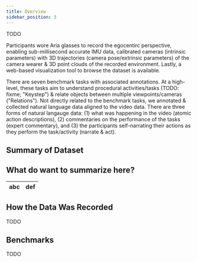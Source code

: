 ```yaml
---
title: Overview
sidebar_position: 3
---
```


TODO

Participants wore Aria glasses to record the egocentirc perspective, enabling
sub-millisecond accurate IMU data, calibrated cameras (intrinsic parameters)
with 3D trajectories (camera pose/extrinsic parameters) of the camera wearer &
3D point clouds of the recorded environment. Lastly, a web-based visualization
tool to browse the dataset is available.

There are seven benchmark tasks with associated annotations. At a high-level,
these tasks aim to understand procedural activities/tasks (TODO: fixme; "Keystep") &
relate objects between multiple viewpoints/cameras ("Relations"). Not directly
related to the benchmark tasks, we annotated & collected natural language data
aligned to the video data. There are three forms of natural langauge data: (1) what
was happening in the video (atomic action descriptions), (2) commentaries on the
performance of the tasks (expert commentary), and (3) the participants
self-narrating their actions as they perform the task/activity (narrate & act). 

## Summary of Dataset

What do want to summarize here?
- 

| abc | def
|:---|:---

## How the Data Was Recorded
TODO

## Benchmarks
TODO


